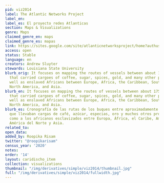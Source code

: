 ```yaml
---
pid: viz2014
label: The Atlantic Networks Project
label_en:
label_es: El proyecto redes Atlanticas
section: Maps & Visualizations
genre: Maps
claimed_genre_en: maps
claimed_genre_es: mapas
link: https://sites.google.com/site/atlanticnetworksproject/home?authuser=0
access: open
status: Stable
language: en
creators: Andrew Sluyter
stewards: Louisiana State University
blurb_orig: It focuses on mapping the routes of vessels between about 1750 and 1900
  that carried cargoes of coffee, sugar, spices, gold, and many other products as
  well as enslaved Africans between Europe, Africa, the Caribbean, South America,
  North America, and Asia.
blurb_en: It focuses on mapping the routes of vessels between about 1750 and 1900
  that carried cargoes of coffee, sugar, spices, gold, and many other products as
  well as enslaved Africans between Europe, Africa, the Caribbean, South America,
  North America, and Asia.
blurb_es: Cronografía de las rutas de los buques entre aproximadamente 1750 y 1900
  que llevaban cargas de café, azúcar, especias, oro y muchos otros productos, así
  como a los africanos esclavizados entre Europa, África, el Caribe, América del Sur,
  América del Norte y Asia.
related_to:
open_data:
added_by: Roopika Risam
twitter: "@roopikarisam"
census_year: '2020'
notes:
order: '14'
layout: caridischo_item
collection: visualizations
thumbnail: "/img/derivatives/simple/viz2014/thumbnail.jpg"
full: "/img/derivatives/simple/viz2014/fullwidth.jpg"
---
```

